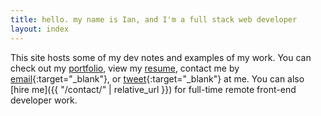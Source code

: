 ```yaml
---
title: hello. my name is Ian, and I'm a full stack web developer
layout: index
---
```


This site hosts some of my dev notes and examples of my work. You can check out my [portfolio](/portfolio/), view my [resume](/resume/), contact me by [email](mailto:ianpvd+gh@gmail.com){:target="_blank"}, or [tweet](https://www.twitter.com/ian_pvd){:target="_blank"} at me. You can also [hire me]({{ "/contact/" | relative_url }}) for full-time remote front-end developer work.
